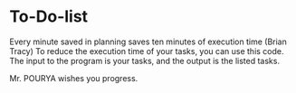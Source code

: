 # To-Do-list
Every minute saved in planning saves ten minutes of execution time (Brian Tracy) To reduce the execution time of your tasks, you can use this code. The input to the program is your tasks, and the output is the listed tasks.

Mr. POURYA wishes you progress.